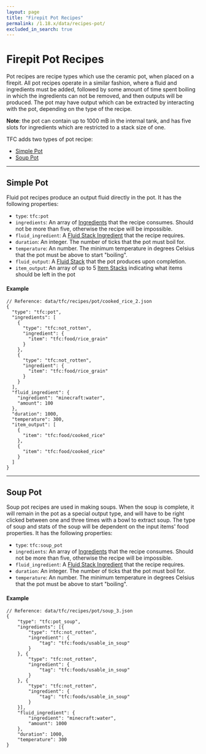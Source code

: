 ```yaml
---
layout: page
title: "Firepit Pot Recipes"
permalink: /1.18.x/data/recipes-pot/
excluded_in_search: true
---
```


# Firepit Pot Recipes

Pot recipes are recipe types which use the ceramic pot, when placed on a firepit. All pot recipes operate in a similar fashion, where a fluid and ingredients must be added, followed by some amount of time spent boiling in which the ingredients can not be removed, and then outputs will be produced. The pot may have output which can be extracted by interacting with the pot, depending on the type of the recipe.

**Note**: the pot can contain up to 1000 mB in the internal tank, and has five slots for ingredients which are restricted to a stack size of one.

TFC adds two types of pot recipe:

<!--linky_begin_sort_alphabetical-->

- [Simple Pot](#simple-pot)
- [Soup Pot](#soup-pot)

<!--linky_end_sort_alphabetical-->

<hr>

## Simple Pot

Fluid pot recipes produce an output fluid directly in the pot. It has the following properties:

- `type`: `tfc:pot`
- `ingredients`: An array of [Ingredients](../ingredients/) that the recipe consumes. Should not be more than five, otherwise the recipe will be impossible.
- `fluid_ingredient`: A [Fluid Stack Ingredient](../common-types/#fluid-stack-ingredients) that the recipe requires.
- `duration`: An integer. The number of ticks that the pot must boil for.
- `temperature`: An number. The minimum temperature in degrees Celsius that the pot must be above to start "boiling".
- `fluid_output`: A [Fluid Stack](../common-types/#fluid-stack) that the pot produces upon completion.
- `item_output`: An array of up to 5 [Item Stacks](../common-types/#item-stacks) indicating what items should be left in the pot

#### Example

```jsonc
// Reference: data/tfc/recipes/pot/cooked_rice_2.json
{
  "type": "tfc:pot",
  "ingredients": [
    {
      "type": "tfc:not_rotten",
      "ingredient": {
        "item": "tfc:food/rice_grain"
      }
    },
    {
      "type": "tfc:not_rotten",
      "ingredient": {
        "item": "tfc:food/rice_grain"
      }
    }
  ],
  "fluid_ingredient": {
    "ingredient": "minecraft:water",
    "amount": 100
  },
  "duration": 1000,
  "temperature": 300,
  "item_output": [
    {
      "item": "tfc:food/cooked_rice"
    },
    {
      "item": "tfc:food/cooked_rice"
    }
  ]
}
```

<hr>

## Soup Pot

Soup pot recipes are used in making soups. When the soup is complete, it will remain in the pot as a special output type, and will have to be right clicked between one and three times with a bowl to extract soup. The type of soup and stats of the soup will be dependent on the input items' food properties. It has the following properties:

- `type`: `tfc:soup_pot`
- `ingredients`: An array of [Ingredients](../ingredients/) that the recipe consumes. Should not be more than five, otherwise the recipe will be impossible.
- `fluid_ingredient`: A [Fluid Stack Ingredient](../common-types/#fluid-stack-ingredients) that the recipe requires.
- `duration`: An integer. The number of ticks that the pot must boil for.
- `temperature`: An number. The minimum temperature in degrees Celsius that the pot must be above to start "boiling".

#### Example

```jsonc
// Reference: data/tfc/recipes/pot/soup_3.json
{
    "type": "tfc:pot_soup",
    "ingredients": [{
        "type": "tfc:not_rotten",
        "ingredient": {
            "tag": "tfc:foods/usable_in_soup"
        }
    }, {
        "type": "tfc:not_rotten",
        "ingredient": {
            "tag": "tfc:foods/usable_in_soup"
        }
    }, {
        "type": "tfc:not_rotten",
        "ingredient": {
            "tag": "tfc:foods/usable_in_soup"
        }
    }],
    "fluid_ingredient": {
        "ingredient": "minecraft:water",
        "amount": 1000
    },
    "duration": 1000,
    "temperature": 300
}
```
